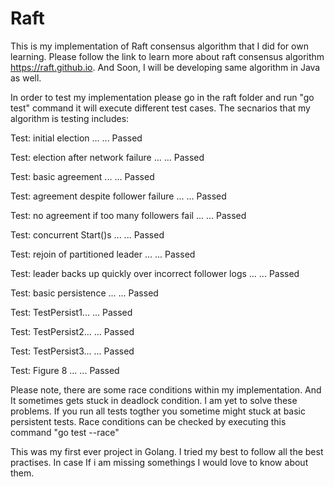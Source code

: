 # Raft
This is my implementation of Raft consensus algorithm that I did for own learning. Please follow the link to learn more about raft consensus algorithm https://raft.github.io. And Soon, I will be developing same algorithm in Java as well.

In order to test my implementation please go in the raft folder and run "go test" command it will execute different test cases. The secnarios that my algorithm is testing includes:

Test: initial election ...
  ... Passed
  
Test: election after network failure ...
  ... Passed

Test: basic agreement ...
  ... Passed

Test: agreement despite follower failure ...
  ... Passed

Test: no agreement if too many followers fail ...
  ... Passed

Test: concurrent Start()s ...
  ... Passed

Test: rejoin of partitioned leader ...
  ... Passed

Test: leader backs up quickly over incorrect follower logs ...
  ... Passed 

Test: basic persistence ...
 ... Passed

Test: TestPersist1...
 ... Passed

Test: TestPersist2...
 ... Passed
 
 Test: TestPersist3...
 ... Passed
 
 Test: Figure 8 ...
  ... Passed
   
 
 
 
  
  Please note, there are some race conditions within my implementation. And It sometimes gets stuck in deadlock condition. I am yet to solve these problems. If you run all tests togther you sometime might stuck at basic persistent tests. Race conditions can be checked by executing this command "go test --race"
  
  This was my first ever project in Golang. I tried my best to follow all the best practises. In case If i am missing somethings I would love to know about them.
  
  
